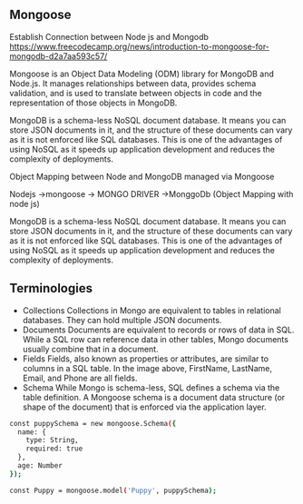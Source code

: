 
##  Mongoose

Establish Connection between Node js and Mongodb
https://www.freecodecamp.org/news/introduction-to-mongoose-for-mongodb-d2a7aa593c57/


Mongoose is an Object Data Modeling (ODM) library for MongoDB and Node.js.
 It manages relationships between data, provides schema validation, 
 and is used to translate between objects in code and the representation of those objects in MongoDB.

 MongoDB is a schema-less NoSQL document database. It means you can store JSON documents in it, 
 and the structure of these documents can vary as it is not enforced like SQL databases. 
 This is one of the advantages of using NoSQL as it speeds up application development and reduces the complexity of deployments.

 Object Mapping between Node and MongoDB managed via Mongoose

 Nodejs ->mongoose -> MONGO DRIVER ->MonggoDb (Object Mapping with node js)

 MongoDB is a schema-less NoSQL document database. It means you can store JSON documents in it, and the structure of these documents can vary as it is not enforced like SQL databases. This is one of the advantages of using NoSQL as it speeds up application development and reduces the complexity of deployments.

## Terminologies
* Collections
Collections in Mongo are equivalent to tables in relational databases. They can hold multiple JSON documents.
* Documents
Documents are equivalent to records or rows of data in SQL. While a SQL row can reference data in other tables, Mongo documents usually combine that in a document.
* Fields
Fields, also known as properties or attributes, are similar to columns in a SQL table. In the image above, FirstName, LastName, Email, and Phone are all fields.
* Schema
While Mongo is schema-less, SQL defines a schema via the table definition. A Mongoose schema is a document data structure (or shape of the document) that is enforced via the application layer.

```bash
const puppySchema = new mongoose.Schema({
  name: {
    type: String,
    required: true
  },
  age: Number
});

const Puppy = mongoose.model('Puppy', puppySchema);
```
    